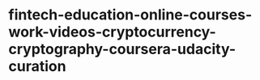 # fintech-education-online-courses-work-videos-cryptocurrency-cryptography-coursera-udacity-curation